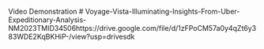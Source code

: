 Video Demonstration  # Voyage-Vista-Illuminating-Insights-From-Uber-Expeditionary-Analysis-NM2023TMID34506https://drive.google.com/file/d/1zFPoCM57a0y4qZt6y383WDE2KqBKHiP-/view?usp=drivesdk
